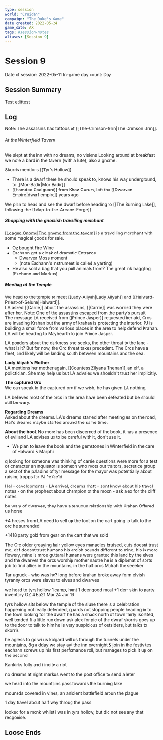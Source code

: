 ```yaml
---
type: session
world: "Cruidan"
campaign: "The Duke's Game"
date created: 2022-05-24
game_date: AX
tags: #session-notes
aliases: [Session 9]
---
```

# Session 9
Date of session: 2022-05-11
In-game day count: Day 

## Session Summary
Test edittest 
## Log
Note: The assassins had tattoos of [[The-Crimson-Grin|The Crimson Grin]].

###### At the Winterfield Tavern
We slept at the inn with no dreams, no visions
Looking around at breakfast we note a bard in the tavern (with a lute), also a gnome.

Skorris mentions [[Tyr's Hollow]]
- There is a dwarf there he should speak to, knows his way underground, to [[Mor-Badir|Mor Badir]]
- [[Hamdec Coalguard]] from Khaz Gurum, left the [[Dwarven Empire|dwarf empire]] years ago

We plan to head and see the dwarf before heading to [[The Burning Lake]], following the [[Map-to-the-Arcane-Forge]]

##### Shopping with the gnomish travelling merchant
[[League Gnome|The gnome from the tavern]](?) is a travelling merchant with some magical goods for sale.  
- Oz bought Fire Wine
- Eachann got a cloak of dramatic Entrance
	- Dwarven Moss moment
	- (note Eachann's instrument is called a yarting)
- He also sold a bag that you pull animals from?
The great ink haggling (Eachann and Markus)

##### Meeting at the Temple
We head to the temple to meet [[Lady-Aliyah|Lady Aliyah]] and [[Halward-Priest-of-Selune|Halward]].  
LA asked [[Carrie]] about the assassins, [[Carrie]] was worried they were after her. Note: One of the assassins escaped from the party's pursuit.  
The message LA received from [[Prince Jasper]] requested her aid, Orcs are invading Krahan but the army of krahan is protecting the interior. PJ is building a small force from various places in the area to help defend Krahan.  
LA will be heading to Mayhearth to join Prince Jasper.  

LA ponders about the darkness she seeks, the other threat to the land - what is it? But for now, the Orc threat takes precedent. The Orcs have a fleet, and likely will be landing south between mountains and the sea.

**Lady Aliyah's Mother**  
LA mentions her mother again, [[Countess Zilyana Thenan]], an elf, a polictician. She may help us but LA advsies we shouldn't trust her implicitly.

**The captured Orc**  
We can speak to the captured orc if we wish, he has given LA nothing.

LA believes most of the orcs in the area have been defeated but be should still be wary.

**Regarding Dreams**  
Asked about the dreams. LA's dreams started after meeting us on the road, Hal's dreams maybe started around the same time.

**About the book**
No more has been discerned of the book, it has a presence of evil and LA advises us to be careful with it, don't use it.
- We plan to leave the book and the gemstones in Winterfield in the care of Halward & Marphi  

q looking for someone was thinking of carrie
questions were more for a test of character
an inquisitor is someon who roots out traitors, secretice group
a sect of the paladins of tyr
message for the mayor was potentially about raising tropps for PJ ^e7ae1d

Hal - developments - LA arrival, dreams
rhett - sont know about his travel
notes - on the prophect about champion of the moon - ask alex for the cliff notes

be wary of dwarves, they have a tenuous relationship with Krahan
Offered us horse

+4 hroses from LA
need to sell up the loot on the cart
going to talk to the orc
he surrended

+1418 party gold from gear on the cart that we sold

The Orc
older greaying hair yellow eyes manacles bruised, cuts
doesnt trust me, def doesnt trust humans
his orcish sounds different to mine, his is more flowery, mine is mroe guttaral
humans were granted this land by the elves and the dwarves
the orcs worship mother nautre
he is a diplomat of sorts job to find allies in the mountains, in the half orcs
Mulrah the seeeker

Tar ugruck - who was he?
long before krahan
broke away form elvish tyranny
orcs were slaves to elves and dwarves

we head to tyrs hollow
1 camp, hunt 1 deer
good meal
+1 derr skin to party inventory
OZ 4 Ea21 Mar 24 Jur 16

tyrs hollow sits below the temple of the slune
there is a celebration happening
not really defended, guards not stopping people heading in to the town
looking for the dwarf
he has a shack north of town
fairly isolated, well tended fi a little run down
ask alex for pic of the dwraf
skorris goes up to the door to talk to him
he is very suspicious of outsiders, but talks to skorris

he agress to go wi us kolgard will us through the tunnels under the mountains, 8g a dday
we stay ayt the inn overnight & join in the festivites
eachann screws up his first perfomance roll, but manages to pick it up on the second

Kankirks folly and i incite a riot

no dreams at night
markus went to the post office to send a leter

we head into the mountains pass towards the burning lake

mounsds covered in vines, an anicient battlefield aroun the plague

1 day travel about half way throug the pass

looked for a monk whilst i was in tyrs hollow, but did not see any that i recgonise.



## Loose Ends

